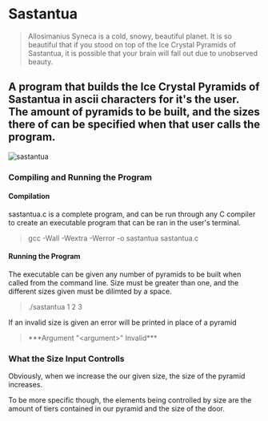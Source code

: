 # Sastantua

> Allosimanius Syneca is a cold, snowy, beautiful planet. It is so beautiful that if you stood on top of the Ice Crystal Pyramids of Sastantua, it is possible that your brain will fall out due to unobserved beauty. 

## A program that builds the Ice Crystal Pyramids of Sastantua in ascii characters for it's the user. The amount of pyramids to be built, and the sizes there of can be specified when that user calls the program.

![sastantua](https://user-images.githubusercontent.com/41135333/43361212-096aed1c-927e-11e8-815e-d5d0e6777507.PNG)

### Compiling and Running the Program

#### Compilation

sastantua.c is a complete program, and can be run through any C compiler to create an executable program that can be ran in the user's terminal.

> gcc -Wall -Wextra -Werror -o sastantua sastantua.c

#### Running the Program

The executable can be given any number of pyramids to be built when called from the command line. Size must be greater than one, and the different sizes given must be dilimted by a space.

> ./sastantua 1 2 3

If an invalid size is given an error will be printed in place of a pyramid

> \*\*\*Argument "\<argument\>" Invalid\*\*\*

### What the Size Input Controlls

Obviously, when we increase the our given size, the size of the pyramid increases. 

To be more specific though, the elements being controlled by size are the amount of tiers contained in our pyramid and the size of the door.
